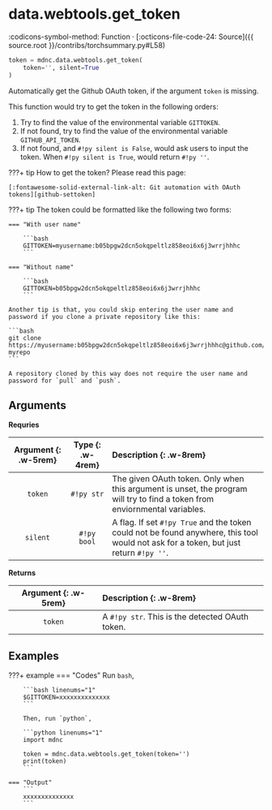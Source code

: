 # data.webtools.get_token

:codicons-symbol-method: Function · [:octicons-file-code-24: Source]({{ source.root }}/contribs/torchsummary.py#L58)

```python
token = mdnc.data.webtools.get_token(
    token='', silent=True
)
```

Automatically get the Github OAuth token, if the argument `token` is missing.

This function would try to get the token in the following orders:

1. Try to find the value of the environmental variable `GITTOKEN`.
2. If not found, try to find the value of the environmental variable `GITHUB_API_TOKEN`.
3. If not found, and `#!py silent is False`, would ask users to input the token. When `#!py silent is True`, would return `#!py ''`.

???+ tip
    How to get the token? Please read this page:

    [:fontawesome-solid-external-link-alt: Git automation with OAuth tokens][github-settoken]

???+ tip
    The token could be formatted like the following two forms:

    === "With user name"

        ```bash
        GITTOKEN=myusername:b05bpgw2dcn5okqpeltlz858eoi6x6j3wrrjhhhc
        ```

    === "Without name"

        ```bash
        GITTOKEN=b05bpgw2dcn5okqpeltlz858eoi6x6j3wrrjhhhc
        ```

    Another tip is that, you could skip entering the user name and password if you clone a private repository like this:
    
    ```bash
    git clone https://myusername:b05bpgw2dcn5okqpeltlz858eoi6x6j3wrrjhhhc@github.com/myusername/myreponame.git myrepo
    ```

    A repository cloned by this way does not require the user name and password for `pull` and `push`.

## Arguments

**Requries**

| Argument {: .w-5rem} | Type {: .w-4rem} | Description {: .w-8rem} |
| :------: | :-----: | :---------- |
| `token`  | `#!py str`  | The given OAuth token. Only when this argument is unset, the program will try to find a token from enviornmental variables. |
| `silent` | `#!py bool` | A flag. If set `#!py True` and the token could not be found anywhere, this tool would not ask for a token, but just return `#!py ''`. |

**Returns**

| Argument {: .w-5rem} | Description {: .w-8rem} |
| :------: | :---------- |
| `token` | A `#!py str`. This is the detected OAuth token. |

## Examples

???+ example
    === "Codes"
        Run `bash`,

        ```bash linenums="1"
        $GITTOKEN=xxxxxxxxxxxxxx
        ```

        Then, run `python`,

        ```python linenums="1"
        import mdnc

        token = mdnc.data.webtools.get_token(token='')
        print(token)
        ```

    === "Output"
        ```
        xxxxxxxxxxxxxx
        ```

[github-settoken]:https://docs.github.com/en/github/extending-github/git-automation-with-oauth-tokens "Git automation with OAuth tokens"
